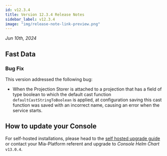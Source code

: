 ```yaml
---
id: v12.3.4
title: Version 12.3.4 Release Notes
sidebar_label: v12.3.4
image: "img/release-note-link-preview.png"
---
```


_Jun 10th, 2024_

## Fast Data

### Bug Fix

This version addressed the following bug:  
* When the Projection Storer is attached to a projection that has a field of type boolean to which the default cast function `defaultCastStringToBoolean` is applied, at configuration saving this cast function was saved with an incorrect name, causing an error when the service starts.

## How to update your Console

For self-hosted installations, please head to the [self hosted upgrade guide](/infrastructure/self-hosted/installation-chart/100_how-to-upgrade.md#v12---version-upgrades) or contact your Mia-Platform referent and upgrade to _Console Helm Chart_ `v13.0.4`.

